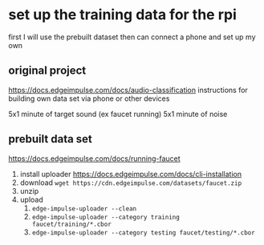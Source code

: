 # set up the training data for the rpi

first I will use the prebuilt dataset
then can connect a phone and set up my own

## original project
https://docs.edgeimpulse.com/docs/audio-classification
instructions for building own data set via phone or other devices 

5x1 minute of target sound (ex faucet running)
5x1 minute of noise 

## prebuilt data set 
https://docs.edgeimpulse.com/docs/running-faucet

1. install uploader https://docs.edgeimpulse.com/docs/cli-installation
1. download `wget https://cdn.edgeimpulse.com/datasets/faucet.zip`
2. unzip
3. upload 
   1. `edge-impulse-uploader --clean`
   1. `edge-impulse-uploader --category training faucet/training/*.cbor`
   1. `edge-impulse-uploader --category testing faucet/testing/*.cbor`

